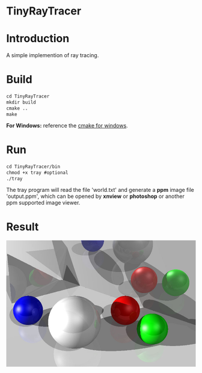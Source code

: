 TinyRayTracer
=============

# Introduction #

A simple implemention of ray tracing.

# Build #

```
cd TinyRayTracer
mkdir build
cmake ..
make
```

**For Windows:** reference the [cmake for windows](https://cmake.org/).

# Run #

```
cd TinyRayTracer/bin
chmod +x tray #optional
./tray
```

The tray program will read the file 'world.txt' and generate a **ppm** image file 'output.ppm', which can be opened by **xnview** or **photoshop** or another ppm supported image viewer.

# Result #

![sample.jpg](bin/sample.jpg)